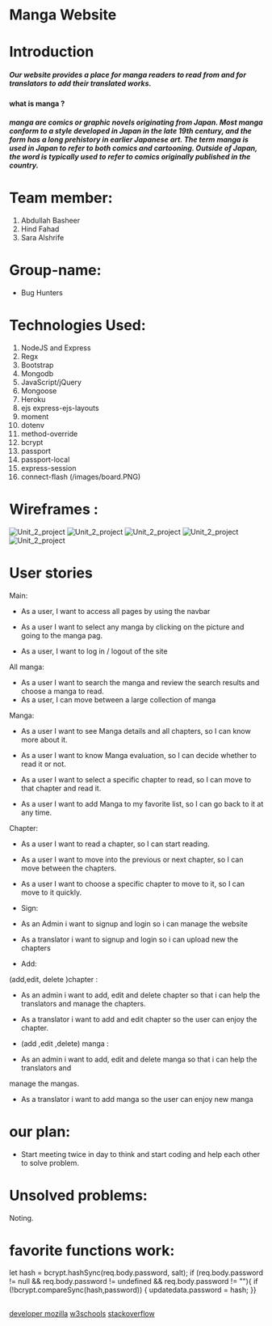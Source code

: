 # Manga Website

# Introduction
##### Our website provides a place for manga readers to read from and for translators to add their translated works.

#### what is manga ?
##### manga are comics or graphic novels originating from Japan. Most manga conform to a style developed in Japan in the late 19th century, and the form has a long prehistory in earlier Japanese art. The term manga is used in Japan to refer to both comics and cartooning. Outside of Japan, the word is typically used to refer to comics originally published in the country.

# Team member:
1. Abdullah Basheer
2. Hind Fahad
3. Sara Alshrife 
# Group-name:
* Bug Hunters

# Technologies Used:
1. NodeJS and Express
2. Regx
3. Bootstrap
4. Mongodb
5. JavaScript/jQuery
6. Mongoose
7. Heroku
8. ejs express-ejs-layouts
9. moment 
10. dotenv 
11. method-override 
12. bcrypt
13. passport 
14. passport-local 
15. express-session
16. connect-flash 
(/images/board.PNG)
# Wireframes :
![Unit_2_project](/public/img/1.jpg)
![Unit_2_project](/public/img/2.jpg)
![Unit_2_project](/public/img/3.jpg)
![Unit_2_project](/public/img/4.jpg)
![Unit_2_project](/public/img/5.png)
# User stories
Main: 
* As a user, I want to access all pages by using the navbar 

* As a user I want to select any manga by clicking on the picture and going to the manga pag.
* As a user, I want to log in / logout of the site

 All manga:
* As a user I want to  search the manga and review the search results and choose a manga to read.
* As a user, I can move between a large collection of manga 

Manga: 

* As a user I want to see Manga details and all chapters, so I can know more about it.

*  As a user I want to know Manga evaluation, so I can decide whether to read it or not.

*  As a user I want to select a specific chapter to read, so I can move to that chapter and read it.

*  As a user I want to add Manga to my favorite list, so I can go back to it at any time.

Chapter:

*  As a user I want to read a chapter, so I can start reading.

* As a user I want to move into the previous or next chapter, so I can move between the chapters.

*  As a user I want to choose a specific chapter to move to it, so I can move to it quickly. 


* Sign:

* As an Admin i want to signup and  login so i can manage the website
	
* As a translator i want to signup and login so i can upload new the chapters
	

* Add:
	
(add,edit, delete )chapter :

* As an admin i want to add, edit and delete chapter so that i can help the translators and 
manage the chapters.

* As a translator i want to add and edit chapter so the user can enjoy the chapter.


*  (add ,edit ,delete) manga :

* As an admin i want to add, edit and delete manga so that i can help the translators and 

manage the mangas.

* As a translator i want to add manga so the user can enjoy new manga


# our plan:
* Start meeting twice in day to think and start coding and help each other to solve problem.

# Unsolved problems:

Noting.

# favorite functions work:
 let hash = bcrypt.hashSync(req.body.password, salt);
  if (req.body.password != null && req.body.password != undefined && req.body.password != ""){
    if (!bcrypt.compareSync(hash,password)) {
    updatedata.password = hash;
  }}

 
##

[developer mozilla](https://developer.mozilla.org/en-US/docs/Learn/HTML/Howto/Use_data_attributes)
[w3schools](https://www.w3schools.com)
[stackoverflow](https://stackoverflow.com)
